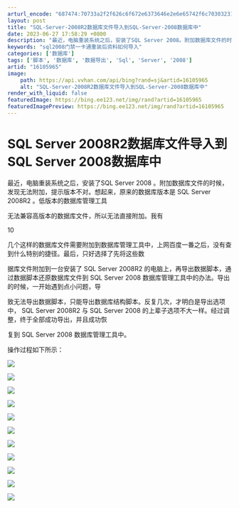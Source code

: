 ```yaml
---
arturl_encode: "687474:70733a2f2f626c6f672e6373646e2e6e65742f6c7030323139:2f61727469636c652f64657461696c732f3136313035393635"
layout: post
title: "SQL-Server-2008R2数据库文件导入到SQL-Server-2008数据库中"
date: 2023-06-27 17:58:29 +0800
description: "最近，电脑重装系统之后，安装了SQL Server 2008。附加数据库文件的时候，发现无法附加，提"
keywords: "sql2008门禁一卡通重装后资料如何导入"
categories: ['数据库']
tags: ['脚本', '数据库', '数据导出', 'Sql', 'Server', '2008']
artid: "16105965"
image:
    path: https://api.vvhan.com/api/bing?rand=sj&artid=16105965
    alt: "SQL-Server-2008R2数据库文件导入到SQL-Server-2008数据库中"
render_with_liquid: false
featuredImage: https://bing.ee123.net/img/rand?artid=16105965
featuredImagePreview: https://bing.ee123.net/img/rand?artid=16105965
---
```


# SQL Server 2008R2数据库文件导入到SQL Server 2008数据库中

最近，电脑重装系统之后，安装了SQL Server 2008
。附加数据库文件的时候，发现无法附加，提示版本不对。想起来，原来的数据库版本是
SQL Server 2008R2
。低版本的数据库管理工具


无法兼容高版本的数据库文件，所以无法直接附加。我有

10

几个这样的数据库文件需要附加到数据库管理工具中，上网百度一番之后，没有查到什么特别的捷径。最后，只好选择了先将这些数


据库文件附加到一台安装了
SQL Server 2008R2
的电脑上，再导出数据脚本，通过数据脚本还原数据库文件到
SQL Server 2008
数据库管理工具中的办法。导出的时候，一开始遇到点小问题，导


致无法导出数据脚本，只能导出数据库结构脚本。反复几次，才明白是导出选项中，
SQL Server 2008R2
与
SQL Server 2008
的上辈子选项不大一样。经过调整，终于全部成功导出，并且成功恢


复到
SQL Server 2008
数据库管理工具中。

操作过程如下所示：

![](https://img-my.csdn.net/uploads/201311/13/1384356902_4860.png)

![](https://img-my.csdn.net/uploads/201311/13/1384356903_8648.png)



![](https://img-my.csdn.net/uploads/201311/13/1384356903_5738.png)



![](https://img-my.csdn.net/uploads/201311/13/1384356904_2319.png)



![](https://img-my.csdn.net/uploads/201311/13/1384356904_1000.png)



![](https://img-my.csdn.net/uploads/201311/13/1384356921_6916.png)



![](https://img-my.csdn.net/uploads/201311/13/1384356921_4830.png)



![](https://img-my.csdn.net/uploads/201311/13/1384356922_5875.png)

![](https://img-my.csdn.net/uploads/201311/13/1384357309_4063.png)



![](https://img-my.csdn.net/uploads/201311/13/1384356922_2870.png)



![](https://img-my.csdn.net/uploads/201311/13/1384356929_9285.png)